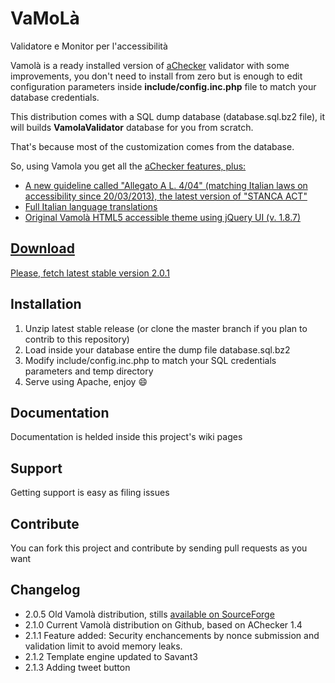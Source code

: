 # VaMoLà

Validatore e Monitor per l'accessibilità

Vamolà is a ready installed version of [aChecker](https://github.com/inclusive-design/aChecker) validator with some improvements,
you don't need to install from zero but is enough to edit configuration parameters inside __include/config.inc.php__ file to match your database credentials.

This distribution comes with a SQL dump database (database.sql.bz2 file), it will builds **VamolaValidator** database for you from scratch.

That's because most of the customization comes from the database.

So, using Vamola you get all the <a href="https://github.com/atutor/AChecker" title="AChecker Project on Github">aChecker features, plus:

* A new guideline called "Allegato A L. 4/04" (matching Italian laws on accessibility since 20/03/2013), the latest version of "STANCA ACT"
* Full Italian language translations
* Original Vamolà HTML5 accessible theme using jQuery UI (v. 1.8.7)


## Download

Please, fetch [latest stable version 2.0.1](https://github.com/RegioneER/Vamola/archive/v2.0.1.zip)

## Installation

 1. Unzip latest stable release (or clone the master branch if you plan to contrib to this repository)
 2. Load inside your database entire the dump file database.sql.bz2
 3. Modify include/config.inc.php to match your SQL credentials parameters and temp directory
 4. Serve using Apache, enjoy :smile:

## Documentation

Documentation is helded inside this project's wiki pages

## Support

Getting support is easy as filing issues

## Contribute

You can fork this project and contribute by sending pull requests as you want

## Changelog

 - 2.0.5 Old Vamolà distribution, stills [available on SourceForge](http://sourceforge.net/projects/vamola-validate/)
 - 2.1.0 Current Vamolà distribution on Github, based on AChecker 1.4
 - 2.1.1 Feature added: Security enchancements by nonce submission and validation limit to avoid memory leaks.
 - 2.1.2 Template engine updated to Savant3
 - 2.1.3 Adding tweet button
